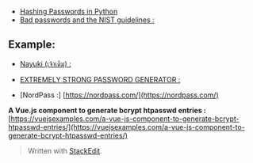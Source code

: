 
- [Hashing Passwords in Python](https://www.vitoshacademy.com/hashing-passwords-in-python/)
- [Bad passwords and the NIST guidelines :](https://github.com/yosarawut/DataCamp-Projects/blob/master/Bad%20passwords%20and%20the%20NIST%20guidelines/notebook.ipynb)

## Example:
  
- [Nayuki (เจ้าเดิม) :](https://www.nayuki.io/page/random-password-generator-javascript) 
  
- [EXTREMELY STRONG PASSWORD GENERATOR :](http://code.activestate.com/recipes/578169-extremely-strong-password-generator/?fbclid=IwAR03nTAgKsIHZRWx_Al-QIM2yrmpm_BE4GYJJZyLAfsfPnvo_slZdhGZMIk)
  
  
- [NordPass :] [https://nordpass.com/](https://nordpass.com/)  
  
**A Vue.js component to generate bcrypt htpasswd entries :** [https://vuejsexamples.com/a-vue-js-component-to-generate-bcrypt-htpasswd-entries/](https://vuejsexamples.com/a-vue-js-component-to-generate-bcrypt-htpasswd-entries/)

> Written with [StackEdit](https://stackedit.io/).
<!--stackedit_data:
eyJoaXN0b3J5IjpbLTE0NjA1NzY0ODEsMTg1Mzk1MTczMV19
-->
